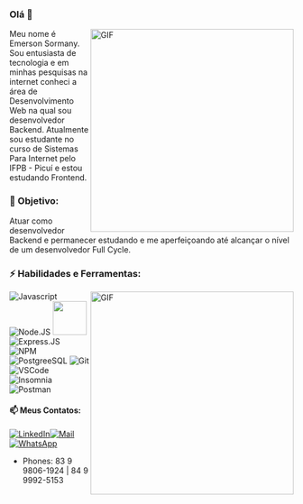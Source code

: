 ### Olá 👋
<a target="_blank" rel="noonpener noreferrer nofollow" href="https://camo.githubusercontent.com/c1dcb74cc1c1835b1d716f5051499a2814c683c806b15f04b0eba492863703e9/68747470733a2f2f63646e2e6472696262626c652e636f6d2f75736572732f3733303730332f73637265656e73686f74732f363538313234332f6176656e746f2e676966">
 <img align="right" alt="GIF" src="https://camo.githubusercontent.com/c1dcb74cc1c1835b1d716f5051499a2814c683c806b15f04b0eba492863703e9/68747470733a2f2f63646e2e6472696262626c652e636f6d2f75736572732f3733303730332f73637265656e73686f74732f363538313234332f6176656e746f2e676966" width="360px">
</a>
Meu nome é Emerson Sormany. Sou entusiasta de tecnologia e em minhas pesquisas na internet conheci a área de Desenvolvimento Web na qual sou desenvolvedor Backend. Atualmente sou estudante no curso de Sistemas Para Internet pelo IFPB - Picuí e estou estudando Frontend.

### 📍 Objetivo:
Atuar como desenvolvedor Backend e permanecer estudando e me aperfeiçoando até alcançar o nível de um desenvolvedor Full Cycle.
 
### ⚡ Habilidades e Ferramentas: 

<a target="_blank" rel="noonpener noreferrer nofollow" href="https://github-readme-stats.vercel.app/api/top-langs/?username=EmerSormany&theme=dracula&hide_border=true&custom_title=Principais%20%Linguagens">
 <img align="right" alt="GIF" src="https://github-readme-stats.vercel.app/api/top-langs/?username=EmerSormany&theme=dracula&hide_border=true&custom_title=Principais%20%Linguagens" width="360px">
</a>

![Javascript](https://img.shields.io/badge/JavaScript-06171E?style=for-the-badge&logo=javascript&logoColor=F7DF1E)
![Node.JS](https://img.shields.io/badge/Node%20js-06171E?style=for-the-badge&logo=nodedotjs&logoColor=white)
<img src="https://res.cloudinary.com/practicaldev/image/fetch/s--5RiFaM75--/c_imagga_scale,f_auto,fl_progressive,h_420,q_auto,w_1000/https://dev-to-uploads.s3.amazonaws.com/i/z19e1lev46xzuv3zdyqa.png" width="60px" />![Express.JS](https://img.shields.io/badge/Express%20js-06171E?style=for-the-badge&logo=express&logoColor=white)
![NPM](https://img.shields.io/badge/npm-06171E?style=for-the-badge&logo=npm&logoColor=white)
![PostgreeSQL](https://img.shields.io/badge/PostgreSQL-06171E?style=for-the-badge&logo=postgresql&logoColor=white)
![Git](https://img.shields.io/badge/GIT-06171E?style=for-the-badge&logo=git&logoColor=white)
![VSCode](https://img.shields.io/badge/VSCode-06171E?style=for-the-badge&logo=visual%20studio%20code&logoColor=white)
![Insomnia](https://img.shields.io/badge/Insomnia-06171E?style=for-the-badge&logo=Insomnia&logoColor=whit)
![Postman](https://img.shields.io/badge/Postman-06171E?style=for-the-badge&logo=Postman&logoColor=white)




#### 📫 Meus Contatos: 
[![LinkedIn](https://img.shields.io/badge/LinkedIn-06171E?style=for-the-badge&logo=linkedin&logoColor=white)](https://www.linkedin.com/in/emersonsormany/)<a href="mailto:sormanyemerson@gmail.com">![Mail](https://img.shields.io/badge/Gmail-06171E?style=for-the-badge&logo=gmail&logoColor=white)</a>[![WhatsApp](https://img.shields.io/badge/WhatsApp-06171E?style=for-the-badge&logo=whatsapp&logoColor=white)](https://wa.me/5583998061924)  




 * Phones: 83 9 9806-1924 | 84 9 9992-5153





  
<!--![Principais Linguagens](https://github-readme-stats.vercel.app/api/top-langs/?username=EmerSormany&theme=dracula&hide_border=true&custom_title=Principais%20%Linguagens)
</p>



 



<!--
**EmerSormany/EmerSormany** is a ✨ _special_ ✨ repository because its `README.md` (this file) appears on your GitHub profile.

Here are some ideas to get you started:

- 🔭 I’m currently working on ...
- 🌱 I’m currently learning ...
- 👯 I’m looking to collaborate on ...
- 🤔 I’m looking for help with ...
- 💬 Ask me about ...
- 📫 How to reach me: ...
- 😄 Pronouns: ...
- ⚡ Fun fact: ...
-->
